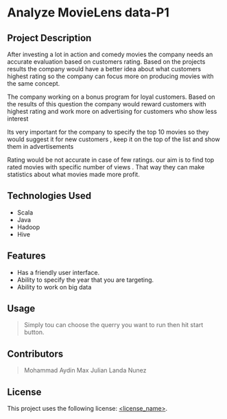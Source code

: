 # Analyze MovieLens data-P1

## Project Description

After investing a lot in action and comedy movies the company needs an accurate evaluation based on customers rating. Based on the projects results the company would have a better idea about what customers highest rating  so the company can focus more on producing movies with the same concept.

The company working on a bonus program for loyal customers. Based on the results of this question the company would reward customers with highest rating and work more on advertising for customers who show less interest

Its very important for the company to specify the top 10 movies so they would suggest it for new customers , keep it on the top of the list and show them in advertisements

Rating would be not accurate in case of few ratings. our aim is to find top rated movies with specific number of views . That way they can make statistics about what movies made more profit.

## Technologies Used

* Scala 
* Java
* Hadoop 
* Hive 

## Features

* Has a friendly user interface.
* Ability to specify the year that you are targeting.
* Ability to work on big data 


## Usage

> Simply tou can choose the querry you want to run then hit start button.

## Contributors

> Mohammad Aydin
> Max Julian Landa Nunez


## License

This project uses the following license: [<license_name>](<link>).

